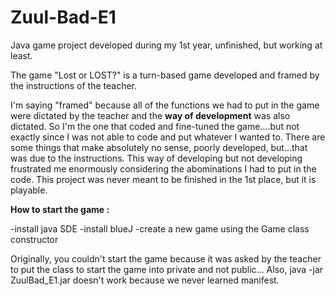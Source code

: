# Zuul-Bad-E1
Java game project developed during my 1st year, unfinished, but working at least.

The game "Lost or LOST?" is a turn-based game developed and framed by the instructions of the teacher.

I'm saying "framed" because all of the functions we had to put in the game were dictated by the teacher and the **way of development** was also dictated.
So I'm the one that coded and fine-tuned the game....but not exactly since I was not able to code and put whatever I wanted to. 
There are some things that make absolutely no sense, poorly developed, but...that was due to the instructions.
This way of developing but not developing frustrated me enormously considering the abominations I had to put in the code.
This project was never meant to be finished in the 1st place, but it is playable.

**How to start the game :** 

-install java SDE
-install blueJ
-create a new game using the Game class constructor


Originally, you couldn't start the game because it was asked by the teacher to put the class to start the game into private and not public...
Also, java -jar ZuulBad_E1.jar doesn't work because we never learned manifest.
